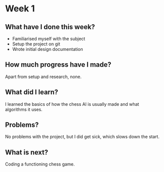 # Week 1

## What have I done this week?

- Familiarised myself with the subject
- Setup the project on git
- Wrote initial design documentation

## How much progress have I made?

Apart from setup and research, none.

## What did I learn?

I learned the basics of how the chess AI is usually made and what algorithms it uses.

## Problems?

No problems with the project, but I did get sick, which slows down the start.

## What is next?

Coding a functioning chess game.
